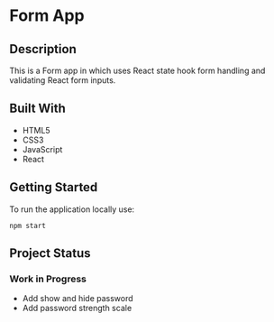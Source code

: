 # Form App

## Description

This is a Form app in which uses React state hook form handling and validating React form inputs.

<!-- ## Features -->

## Built With

- HTML5
- CSS3
- JavaScript
- React

## Getting Started

To run the application locally use:

```
npm start
```

## Project Status

### Work in Progress

- Add show and hide password
- Add password strength scale

<!-- ### Known Issues -->
